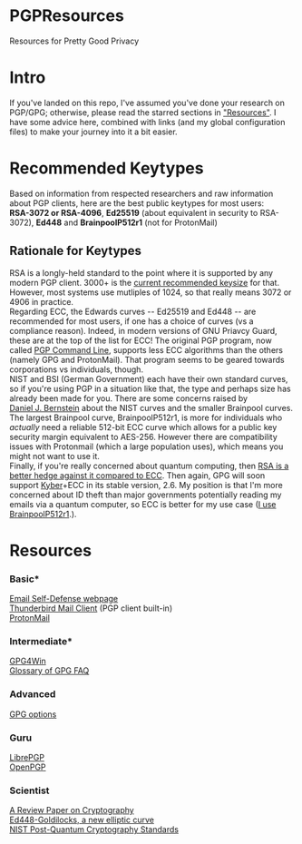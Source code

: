 # PGPResources
Resources for Pretty Good Privacy
<br>
<h1>Intro</h1>
If you've landed on this repo, I've assumed you've done your research on PGP/GPG; otherwise, please read the starred sections in <a href="#resources">"Resources"</a>. I have some advice here, combined with links (and my global configuration files) to make your journey into it a bit easier.<br>
<h1>Recommended Keytypes</h1>
Based on information from respected researchers and raw information about PGP clients, here are the best public keytypes for most users:<br>
<b>RSA-3072 or RSA-4096</b>, <b>Ed25519</b> (about equivalent in security to RSA-3072), <b>Ed448</b> and <b>BrainpoolP512r1</b> (not for ProtonMail)<br>
<h2>Rationale for Keytypes</h2>
RSA is a longly-held standard to the point where it is supported by any modern PGP client. 3000+ is the <a href="https://www.keylength.com/en/8">current recommended keysize</a> for that. However, most systems use mutliples of 1024, so that really means 3072 or 4906 in practice.<br>
Regarding ECC, the Edwards curves -- Ed25519 and Ed448 -- are recommended for most users, if one has a choice of curves (vs a compliance reason). Indeed, in modern versions of GNU Priavcy Guard, these are at the top of the list for ECC! The original PGP program, now called <a href="https://techdocs.broadcom.com/us/en/symantec-security-software/information-security/pgp-solutions/11-0-1.html">PGP Command Line</a>, supports less ECC algorithms than the others (namely GPG and ProtonMail). That program seems to be geared towards corporations vs individuals, though.<br> 
NIST and BSI (German Government) each have their own standard curves, so if you're using PGP in a situation like that, the type and perhaps size has already been made for you. There are some concerns raised by<br><a href="https://safecurves.cr.yp.to">Daniel J. Bernstein</a> about the NIST curves and the smaller Brainpool curves. The largest Brainpool curve, BrainpoolP512r1, is more for individuals who <i>actually</i> need a reliable 512-bit ECC curve which allows for a public key security margin equivalent to AES-256. However there are compatibility issues with Protonmail (which a large population uses), which means you might not want to use it.<br>
Finally, if you're really concerned about quantum computing, then <a href="https://nap.nationalacademies.org/read/25196/chapter/6#98">RSA is a better hedge against it compared to ECC</a>. Then again, GPG will soon support <a href="https://pq-crystals.org/kyber">Kyber</a>+ECC in its stable version, 2.6. My position is that I'm more concerned about ID theft than major governments potentially reading my emails via a quantum computer, so ECC is better for my use case (<a href="https://github.com/sschoeller/PGPResources/blob/main/sschoeller8080.asc">I use BrainpoolP512r1</a>.). 
<h1>Resources</h1>
<h3>Basic*</h3>
<a href="https://emailselfdefense.fsf.org">Email Self-Defense webpage</a><br>
<a href="https://www.thunderbird.net">Thunderbird Mail Client</a> (PGP client built-in)<br>
<a href="https://proton.me">ProtonMail</a>
<h3>Intermediate*</h3>
<a href="https://www.gpg4win.org">GPG4Win</a><br>
<a href="https://gnupg.org/faq/gnupg-faq.html#glossary">Glossary of GPG FAQ</a>
<h3>Advanced</h3>
<a href="https://www.gnupg.org/documentation/manuals/gnupg/GPG-Options.html">GPG options</a>
<h3>Guru</h3>
<a href="https://librepgp.org">LibrePGP</a><br>
<a href="https://openpgp.org">OpenPGP</a><br>
<h3>Scientist</h3>
<a href="https://facultyweb.kennesaw.edu/lli13/alg/6823/lm6/AReviewPaperonCryptography.pdf">A Review Paper on Cryptography</a><br>
<a href="https://eprint.iacr.org/2015/625.pdf">Ed448-Goldilocks, a new elliptic curve</a><br>
<a href="https://www.nist.gov/pqcrypto">NIST Post-Quantum Cryptography Standards</a>
